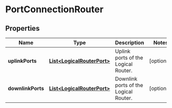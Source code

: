 # PortConnectionRouter

## Properties
Name | Type | Description | Notes
------------ | ------------- | ------------- | -------------
**uplinkPorts** | [**List&lt;LogicalRouterPort&gt;**](LogicalRouterPort.md) | Uplink ports of the Logical Router. |  [optional]
**downlinkPorts** | [**List&lt;LogicalRouterPort&gt;**](LogicalRouterPort.md) | Downlink ports of the Logical Router. |  [optional]
